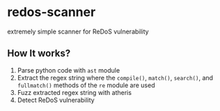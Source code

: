 # redos-scanner
extremely simple scanner for ReDoS vulnerability

## How It works?
1. Parse python code with `ast` module
2. Extract the regex string where the `compile()`, `match()`, `search()`, and `fullmatch()` methods of the `re` module are used
3. Fuzz extracted regex string with atheris
4. Detect ReDoS vulnerability